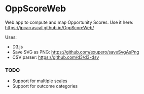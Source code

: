 # OppScoreWeb
Web app to compute and map Opportunity Scores.
Use it here: https://jpcarrascal.github.io/OppScoreWeb/

Uses:
- D3.js
- Save SVG as PNG: https://github.com/exupero/saveSvgAsPng
- CSV parser: https://github.com/d3/d3-dsv

### TODO
- Support for multiple scales
- Support for outcome categories
